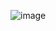 ![image](https://github.com/boiledCompose/2_Digital-Lemonade/assets/101652649/2b0f969a-c799-4083-8937-2744499089c5)
